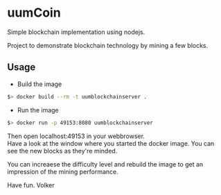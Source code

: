 # uumCoin
Simple blockchain implementation using nodejs.

Project to demonstrate blockchain technology by mining a few blocks.

## Usage

* Build the image
```bash
$> docker build --rm -t uumblockchainserver . 
```

* Run the image
```bash
$> docker run -p 49153:8080 uumblockchainserver 
```

Then open localhost:49153 in your webbrowser.  
Have a look at the window where you started the docker image. You can see the new blocks as they're minded.  

You can increaese the difficulty level and rebuild the image to get an impression of the mining performance.

Have fun.
Volker
